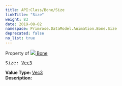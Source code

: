 ```yaml
---
title: API:Class/Bone/Size
linkTitle: "Size"
weight: 83
date: 2019-08-02
namespace: Primrose.DataModel.Animation.Bone.Size
deprecated: false
no_list: true
---
```

Property of <a href="/docs/api-reference/Class/Bone"><img src="/icons/silk/bone.png"/>&nbsp;Bone</a>
<pre class="method-declaration">
Size: <a class="type" href="/docs/api-reference/DataType/Vec3">Vec3</a></pre>
<b>Value Type: </b>
<a class="type" href="/docs/api-reference/DataType/Vec3">Vec3</a>
<br/>
<b>Description: </b>